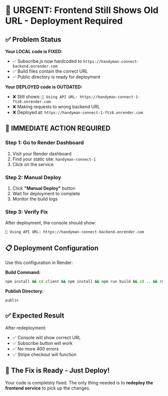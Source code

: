 # 🚨 URGENT: Frontend Still Shows Old URL - Deployment Required

## ✅ Problem Status

**Your LOCAL code is FIXED:**
- ✅ Subscribe.js now hardcoded to `https://handyman-connect-backend.onrender.com`
- ✅ Build files contain the correct URL
- ✅ Public directory is ready for deployment

**Your DEPLOYED code is OUTDATED:**
- ❌ Still shows: `🔗 Using API URL: https://handyman-connect-1-ftz8.onrender.com`
- ❌ Making requests to wrong backend URL
- ❌ Deployed at: `https://handyman-connect-1-ftz8.onrender.com`

## 🚀 IMMEDIATE ACTION REQUIRED

### Step 1: Go to Render Dashboard
1. Visit your Render dashboard
2. Find your static site: `handyman-connect-1`
3. Click on the service

### Step 2: Manual Deploy
1. Click **"Manual Deploy"** button
2. Wait for deployment to complete
3. Monitor the build logs

### Step 3: Verify Fix
After deployment, the console should show:
```
🔗 Using API URL: https://handyman-connect-backend.onrender.com
```

## 📋 Deployment Configuration

Use this configuration in Render:

**Build Command:**
```bash
npm install && cd client && npm install && npm run build && cd .. && rm -rf public && mkdir -p public && cp -r client/build/* public/
```

**Publish Directory:**
```
public
```

## ✅ Expected Result

After redeployment:
- ✅ Console will show correct URL
- ✅ Subscribe button will work
- ✅ No more 400 errors
- ✅ Stripe checkout will function

## 🎯 The Fix is Ready - Just Deploy!

Your code is completely fixed. The only thing needed is to **redeploy the frontend service** to pick up the changes.

